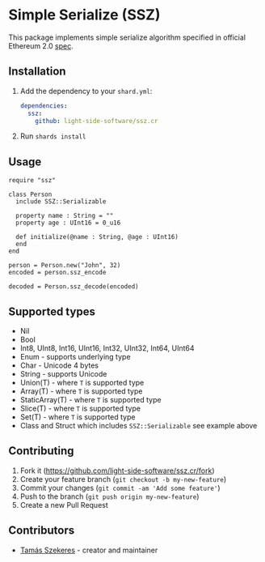 # Simple Serialize (SSZ)

This package implements simple serialize algorithm specified in official Ethereum 2.0 [spec](https://github.com/ethereum/eth2.0-specs/blob/master/specs/simple-serialize.md).

## Installation

1. Add the dependency to your `shard.yml`:

   ```yaml
   dependencies:
     ssz:
       github: light-side-software/ssz.cr
   ```

2. Run `shards install`

## Usage

```crystal
require "ssz"

class Person
  include SSZ::Serializable

  property name : String = ""
  property age : UInt16 = 0_u16

  def initialize(@name : String, @age : UInt16)
  end
end

person = Person.new("John", 32)
encoded = person.ssz_encode

decoded = Person.ssz_decode(encoded)
```

## Supported types

- Nil
- Bool
- Int8, UInt8, Int16, UInt16, Int32, UInt32, Int64, UInt64
- Enum - supports underlying type
- Char - Unicode 4 bytes
- String - supports Unicode
- Union(T) - where `T` is supported type
- Array(T) - where `T` is supported type
- StaticArray(T) - where `T` is supported type
- Slice(T) - where `T` is supported type
- Set(T) - where `T` is supported type
- Class and Struct which includes `SSZ::Serializable` see example above

## Contributing

1. Fork it (<https://github.com/light-side-software/ssz.cr/fork>)
2. Create your feature branch (`git checkout -b my-new-feature`)
3. Commit your changes (`git commit -am 'Add some feature'`)
4. Push to the branch (`git push origin my-new-feature`)
5. Create a new Pull Request

## Contributors

- [Tamás Szekeres](https://github.com/TamasSzekeres) - creator and maintainer
